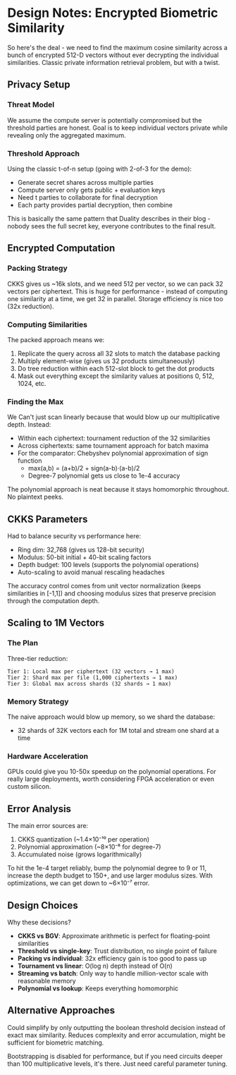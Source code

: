 # Design Notes: Encrypted Biometric Similarity

So here's the deal - we need to find the maximum cosine similarity across a bunch of encrypted 512-D vectors without ever decrypting the individual similarities. Classic private information retrieval problem, but with a twist.

## Privacy Setup

### Threat Model

We assume the compute server is potentially compromised but the threshold parties are honest. Goal is to keep individual vectors private while revealing only the aggregated maximum.

### Threshold Approach

Using the classic t-of-n setup (going with 2-of-3 for the demo):

- Generate secret shares across multiple parties
- Compute server only gets public + evaluation keys
- Need t parties to collaborate for final decryption
- Each party provides partial decryption, then combine

This is basically the same pattern that Duality describes in their blog - nobody sees the full secret key, everyone contributes to the final result.

## Encrypted Computation

### Packing Strategy

CKKS gives us ~16k slots, and we need 512 per vector, so we can pack 32 vectors per ciphertext. This is huge for performance - instead of computing one similarity at a time, we get 32 in parallel. Storage efficiency is nice too (32x reduction).

### Computing Similarities

The packed approach means we:

1. Replicate the query across all 32 slots to match the database packing
2. Multiply element-wise (gives us 32 products simultaneously)
3. Do tree reduction within each 512-slot block to get the dot products
4. Mask out everything except the similarity values at positions 0, 512, 1024, etc.

### Finding the Max

We Can't just scan linearly because that would blow up our multiplicative depth. Instead:

- Within each ciphertext: tournament reduction of the 32 similarities
- Across ciphertexts: same tournament approach for batch maxima
- For the comparator: Chebyshev polynomial approximation of sign function
  - max(a,b) = (a+b)/2 + sign(a-b)·(a-b)/2
  - Degree-7 polynomial gets us close to 1e-4 accuracy

The polynomial approach is neat because it stays homomorphic throughout. No plaintext peeks.

## CKKS Parameters

Had to balance security vs performance here:

- Ring dim: 32,768 (gives us 128-bit security)
- Modulus: 50-bit initial + 40-bit scaling factors
- Depth budget: 100 levels (supports the polynomial operations)
- Auto-scaling to avoid manual rescaling headaches

The accuracy control comes from unit vector normalization (keeps similarities in [-1,1]) and choosing modulus sizes that preserve precision through the computation depth.

## Scaling to 1M Vectors

### The Plan

Three-tier reduction:

```
Tier 1: Local max per ciphertext (32 vectors → 1 max)
Tier 2: Shard max per file (1,000 ciphertexts → 1 max)
Tier 3: Global max across shards (32 shards → 1 max)
```

### Memory Strategy

The naive approach would blow up memory, so we shard the database:

- 32 shards of 32K vectors each for 1M total and stream one shard at a time

### Hardware Acceleration

GPUs could give you 10-50x speedup on the polynomial operations. For really large deployments, worth considering FPGA acceleration or even custom silicon.

## Error Analysis

The main error sources are:

1. CKKS quantization (~1.4×10⁻¹⁰ per operation)
2. Polynomial approximation (~8×10⁻⁶ for degree-7)
3. Accumulated noise (grows logarithmically)

To hit the 1e-4 target reliably, bump the polynomial degree to 9 or 11, increase the depth budget to 150+, and use larger modulus sizes. With optimizations, we can get down to ~6×10⁻⁷ error.

## Design Choices

Why these decisions?

- **CKKS vs BGV**: Approximate arithmetic is perfect for floating-point similarities
- **Threshold vs single-key**: Trust distribution, no single point of failure
- **Packing vs individual**: 32x efficiency gain is too good to pass up
- **Tournament vs linear**: O(log n) depth instead of O(n)
- **Streaming vs batch**: Only way to handle million-vector scale with reasonable memory
- **Polynomial vs lookup**: Keeps everything homomorphic

## Alternative Approaches

Could simplify by only outputting the boolean threshold decision instead of exact max similarity. Reduces complexity and error accumulation, might be sufficient for biometric matching.

Bootstrapping is disabled for performance, but if you need circuits deeper than 100 multiplicative levels, it's there. Just need careful parameter tuning.
